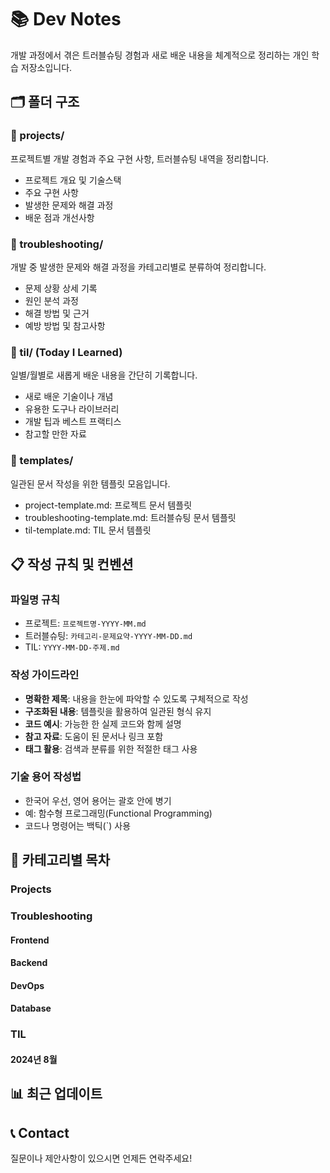 # 📚 Dev Notes

개발 과정에서 겪은 트러블슈팅 경험과 새로 배운 내용을 체계적으로 정리하는 개인 학습 저장소입니다.

## 🗂 폴더 구조

### 📁 projects/
프로젝트별 개발 경험과 주요 구현 사항, 트러블슈팅 내역을 정리합니다.
- 프로젝트 개요 및 기술스택
- 주요 구현 사항
- 발생한 문제와 해결 과정
- 배운 점과 개선사항

### 🔧 troubleshooting/
개발 중 발생한 문제와 해결 과정을 카테고리별로 분류하여 정리합니다.
- 문제 상황 상세 기록
- 원인 분석 과정
- 해결 방법 및 근거
- 예방 방법 및 참고사항

### 📖 til/ (Today I Learned)
일별/월별로 새롭게 배운 내용을 간단히 기록합니다.
- 새로 배운 기술이나 개념
- 유용한 도구나 라이브러리
- 개발 팁과 베스트 프랙티스
- 참고할 만한 자료

### 📝 templates/
일관된 문서 작성을 위한 템플릿 모음입니다.
- project-template.md: 프로젝트 문서 템플릿
- troubleshooting-template.md: 트러블슈팅 문서 템플릿
- til-template.md: TIL 문서 템플릿

## 📋 작성 규칙 및 컨벤션

### 파일명 규칙
- 프로젝트: `프로젝트명-YYYY-MM.md`
- 트러블슈팅: `카테고리-문제요약-YYYY-MM-DD.md`
- TIL: `YYYY-MM-DD-주제.md`

### 작성 가이드라인
- **명확한 제목**: 내용을 한눈에 파악할 수 있도록 구체적으로 작성
- **구조화된 내용**: 템플릿을 활용하여 일관된 형식 유지
- **코드 예시**: 가능한 한 실제 코드와 함께 설명
- **참고 자료**: 도움이 된 문서나 링크 포함
- **태그 활용**: 검색과 분류를 위한 적절한 태그 사용

### 기술 용어 작성법
- 한국어 우선, 영어 용어는 괄호 안에 병기
- 예: 함수형 프로그래밍(Functional Programming)
- 코드나 명령어는 백틱(`) 사용

## 🔖 카테고리별 목차

### Projects
<!-- 프로젝트 링크들이 여기에 추가됩니다 -->

### Troubleshooting
#### Frontend
<!-- 프론트엔드 관련 트러블슈팅 링크들 -->

#### Backend
<!-- 백엔드 관련 트러블슈팅 링크들 -->

#### DevOps
<!-- DevOps 관련 트러블슈팅 링크들 -->

#### Database
<!-- 데이터베이스 관련 트러블슈팅 링크들 -->

### TIL
#### 2024년 8월
<!-- 2024년 8월 TIL 링크들 -->

## 📊 최근 업데이트
<!-- 최근 추가된 문서들이 여기에 표시됩니다 -->

## 📞 Contact
질문이나 제안사항이 있으시면 언제든 연락주세요!